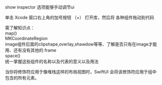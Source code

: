 show inspector 选项能够手动调节ui  

单击 Xcode 窗口右上角的加号按钮 （+） 打开库，然后将 各种组件拖动到代码

需了解知识点：  
map()  
MKCoordinateRegion  
image组件后面的clipshape,overlay,shawdow等等、了解是否只有在image才能用、还有没有其他的
frame  
space()  
统一掌握这些组件的名称以及代表的意义以及用法  


当你将修饰符应用于像堆栈这样的布局视图时，SwiftUI 会将该修饰符应用于组中包含的所有元素。  
